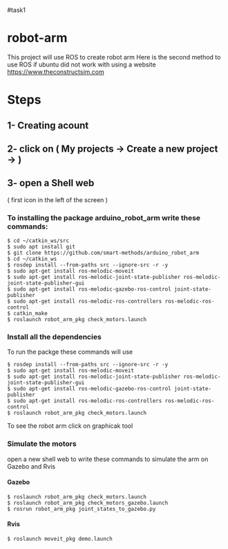 #task1 
# robot-arm
This project will use ROS to create robot arm
Here is the second method to use ROS if ubuntu did not work with using a website https://www.theconstructsim.com
# Steps
## 1- Creating acount
## 2- click on ( My projects → Create a new project → )
## 3- open a Shell web 
( first icon in the left of the screen )
### To installing the package arduino_robot_arm write these commands:
```
$ cd ~/catkin_ws/src
$ sudo apt install git
$ git clone https://github.com/smart-methods/arduino_robot_arm 
$ cd ~/catkin_ws
$ rosdep install --from-paths src --ignore-src -r -y
$ sudo apt-get install ros-melodic-moveit
$ sudo apt-get install ros-melodic-joint-state-publisher ros-melodic-joint-state-publisher-gui
$ sudo apt-get install ros-melodic-gazebo-ros-control joint-state-publisher
$ sudo apt-get install ros-melodic-ros-controllers ros-melodic-ros-control
$ catkin_make
$ roslaunch robot_arm_pkg check_motors.launch
```
### Install all the dependencies
To run the packge these commands will use
```
$ rosdep install --from-paths src --ignore-src -r -y
$ sudo apt-get install ros-melodic-moveit
$ sudo apt-get install ros-melodic-joint-state-publisher ros-melodic-joint-state-publisher-gui
$ sudo apt-get install ros-melodic-gazebo-ros-control joint-state-publisher
$ sudo apt-get install ros-melodic-ros-controllers ros-melodic-ros-control
$ roslaunch robot_arm_pkg check_motors.launch
```
To see the robot arm click on graphicak tool
### Simulate the motors
open a new shell web to write these commands to simulate the arm on Gazebo and Rvis
#### Gazebo
```
$ roslaunch robot_arm_pkg check_motors.launch
$ roslaunch robot_arm_pkg check_motors_gazebo.launch
$ rosrun robot_arm_pkg joint_states_to_gazebo.py
```
#### Rvis
```
$ roslaunch moveit_pkg demo.launch
```



